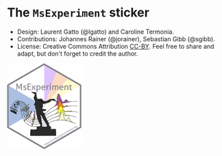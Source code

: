# The `MsExperiment` sticker

- Design: Laurent Gatto (@lgatto) and Caroline Termonia.
- Contributions: Johannes Rainer (@jorainer), Sebastian Gibb (@sgibb).
- License: Creative Commons Attribution
  [CC-BY](https://creativecommons.org/licenses/by/2.0/). Feel free to
  share and adapt, but don't forget to credit the author.

<img src="./MsExperiment.png" height="200">

